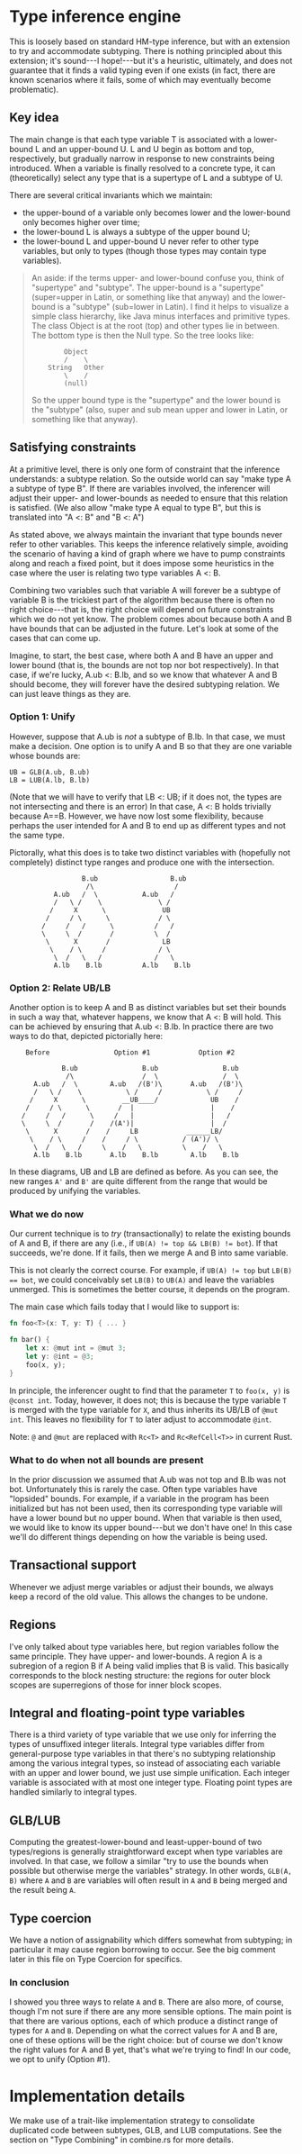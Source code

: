 # Type inference engine

This is loosely based on standard HM-type inference, but with an
extension to try and accommodate subtyping.  There is nothing
principled about this extension; it's sound---I hope!---but it's a
heuristic, ultimately, and does not guarantee that it finds a valid
typing even if one exists (in fact, there are known scenarios where it
fails, some of which may eventually become problematic).

## Key idea

The main change is that each type variable T is associated with a
lower-bound L and an upper-bound U.  L and U begin as bottom and top,
respectively, but gradually narrow in response to new constraints
being introduced.  When a variable is finally resolved to a concrete
type, it can (theoretically) select any type that is a supertype of L
and a subtype of U.

There are several critical invariants which we maintain:

- the upper-bound of a variable only becomes lower and the lower-bound
  only becomes higher over time;
- the lower-bound L is always a subtype of the upper bound U;
- the lower-bound L and upper-bound U never refer to other type variables,
  but only to types (though those types may contain type variables).

> An aside: if the terms upper- and lower-bound confuse you, think of
> "supertype" and "subtype".  The upper-bound is a "supertype"
> (super=upper in Latin, or something like that anyway) and the lower-bound
> is a "subtype" (sub=lower in Latin).  I find it helps to visualize
> a simple class hierarchy, like Java minus interfaces and
> primitive types.  The class Object is at the root (top) and other
> types lie in between.  The bottom type is then the Null type.
> So the tree looks like:
>
> ```text
>         Object
>         /    \
>     String   Other
>         \    /
>         (null)
> ```
>
> So the upper bound type is the "supertype" and the lower bound is the
> "subtype" (also, super and sub mean upper and lower in Latin, or something
> like that anyway).

## Satisfying constraints

At a primitive level, there is only one form of constraint that the
inference understands: a subtype relation.  So the outside world can
say "make type A a subtype of type B".  If there are variables
involved, the inferencer will adjust their upper- and lower-bounds as
needed to ensure that this relation is satisfied. (We also allow "make
type A equal to type B", but this is translated into "A <: B" and "B
<: A")

As stated above, we always maintain the invariant that type bounds
never refer to other variables.  This keeps the inference relatively
simple, avoiding the scenario of having a kind of graph where we have
to pump constraints along and reach a fixed point, but it does impose
some heuristics in the case where the user is relating two type
variables A <: B.

Combining two variables such that variable A will forever be a subtype
of variable B is the trickiest part of the algorithm because there is
often no right choice---that is, the right choice will depend on
future constraints which we do not yet know. The problem comes about
because both A and B have bounds that can be adjusted in the future.
Let's look at some of the cases that can come up.

Imagine, to start, the best case, where both A and B have an upper and
lower bound (that is, the bounds are not top nor bot respectively). In
that case, if we're lucky, A.ub <: B.lb, and so we know that whatever
A and B should become, they will forever have the desired subtyping
relation.  We can just leave things as they are.

### Option 1: Unify

However, suppose that A.ub is *not* a subtype of B.lb.  In
that case, we must make a decision.  One option is to unify A
and B so that they are one variable whose bounds are:

    UB = GLB(A.ub, B.ub)
    LB = LUB(A.lb, B.lb)

(Note that we will have to verify that LB <: UB; if it does not, the
types are not intersecting and there is an error) In that case, A <: B
holds trivially because A==B.  However, we have now lost some
flexibility, because perhaps the user intended for A and B to end up
as different types and not the same type.

Pictorally, what this does is to take two distinct variables with
(hopefully not completely) distinct type ranges and produce one with
the intersection.

```text
                  B.ub                  B.ub
                   /\                    /
           A.ub   /  \           A.ub   /
           /   \ /    \              \ /
          /     X      \              UB
         /     / \      \            / \
        /     /   /      \          /   /
        \     \  /       /          \  /
         \      X       /             LB
          \    / \     /             / \
           \  /   \   /             /   \
           A.lb    B.lb          A.lb    B.lb
```


### Option 2: Relate UB/LB

Another option is to keep A and B as distinct variables but set their
bounds in such a way that, whatever happens, we know that A <: B will hold.
This can be achieved by ensuring that A.ub <: B.lb.  In practice there
are two ways to do that, depicted pictorially here:

```text
    Before                Option #1            Option #2

             B.ub                B.ub                B.ub
              /\                 /  \                /  \
      A.ub   /  \        A.ub   /(B')\       A.ub   /(B')\
      /   \ /    \           \ /     /           \ /     /
     /     X      \         __UB____/             UB    /
    /     / \      \       /  |                   |    /
   /     /   /      \     /   |                   |   /
   \     \  /       /    /(A')|                   |  /
    \      X       /    /     LB            ______LB/
     \    / \     /    /     / \           / (A')/ \
      \  /   \   /     \    /   \          \    /   \
      A.lb    B.lb       A.lb    B.lb        A.lb    B.lb
```

In these diagrams, UB and LB are defined as before.  As you can see,
the new ranges `A'` and `B'` are quite different from the range that
would be produced by unifying the variables.

### What we do now

Our current technique is to *try* (transactionally) to relate the
existing bounds of A and B, if there are any (i.e., if `UB(A) != top
&& LB(B) != bot`).  If that succeeds, we're done.  If it fails, then
we merge A and B into same variable.

This is not clearly the correct course.  For example, if `UB(A) !=
top` but `LB(B) == bot`, we could conceivably set `LB(B)` to `UB(A)`
and leave the variables unmerged.  This is sometimes the better
course, it depends on the program.

The main case which fails today that I would like to support is:

```rust
fn foo<T>(x: T, y: T) { ... }

fn bar() {
    let x: @mut int = @mut 3;
    let y: @int = @3;
    foo(x, y);
}
```

In principle, the inferencer ought to find that the parameter `T` to
`foo(x, y)` is `@const int`.  Today, however, it does not; this is
because the type variable `T` is merged with the type variable for
`X`, and thus inherits its UB/LB of `@mut int`.  This leaves no
flexibility for `T` to later adjust to accommodate `@int`.

Note: `@` and `@mut` are replaced with `Rc<T>` and `Rc<RefCell<T>>` in current Rust.

### What to do when not all bounds are present

In the prior discussion we assumed that A.ub was not top and B.lb was
not bot.  Unfortunately this is rarely the case.  Often type variables
have "lopsided" bounds.  For example, if a variable in the program has
been initialized but has not been used, then its corresponding type
variable will have a lower bound but no upper bound.  When that
variable is then used, we would like to know its upper bound---but we
don't have one!  In this case we'll do different things depending on
how the variable is being used.

## Transactional support

Whenever we adjust merge variables or adjust their bounds, we always
keep a record of the old value.  This allows the changes to be undone.

## Regions

I've only talked about type variables here, but region variables
follow the same principle.  They have upper- and lower-bounds.  A
region A is a subregion of a region B if A being valid implies that B
is valid.  This basically corresponds to the block nesting structure:
the regions for outer block scopes are superregions of those for inner
block scopes.

## Integral and floating-point type variables

There is a third variety of type variable that we use only for
inferring the types of unsuffixed integer literals.  Integral type
variables differ from general-purpose type variables in that there's
no subtyping relationship among the various integral types, so instead
of associating each variable with an upper and lower bound, we just
use simple unification.  Each integer variable is associated with at
most one integer type.  Floating point types are handled similarly to
integral types.

## GLB/LUB

Computing the greatest-lower-bound and least-upper-bound of two
types/regions is generally straightforward except when type variables
are involved. In that case, we follow a similar "try to use the bounds
when possible but otherwise merge the variables" strategy.  In other
words, `GLB(A, B)` where `A` and `B` are variables will often result
in `A` and `B` being merged and the result being `A`.

## Type coercion

We have a notion of assignability which differs somewhat from
subtyping; in particular it may cause region borrowing to occur.  See
the big comment later in this file on Type Coercion for specifics.

### In conclusion

I showed you three ways to relate `A` and `B`.  There are also more,
of course, though I'm not sure if there are any more sensible options.
The main point is that there are various options, each of which
produce a distinct range of types for `A` and `B`.  Depending on what
the correct values for A and B are, one of these options will be the
right choice: but of course we don't know the right values for A and B
yet, that's what we're trying to find!  In our code, we opt to unify
(Option #1).

# Implementation details

We make use of a trait-like implementation strategy to consolidate
duplicated code between subtypes, GLB, and LUB computations.  See the
section on "Type Combining" in combine.rs for more details.
